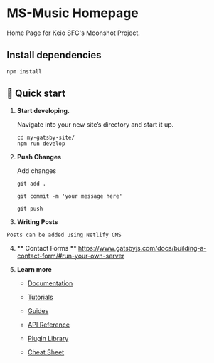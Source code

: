 # MS-Music Homepage

Home Page for Keio SFC's Moonshot Project.

## Install dependencies

`npm install`

## 🚀 Quick start


1.  **Start developing.**

    Navigate into your new site’s directory and start it up.

    ```shell
    cd my-gatsby-site/
    npm run develop
    ```

2.  **Push Changes**

    Add changes

    `git add .`

    `git commit -m 'your message here'`

    `git push`

   
3.   **Writing Posts**

    Posts can be added using Netlify CMS
    
    
4.  ** Contact Forms **
    https://www.gatsbyjs.com/docs/building-a-contact-form/#run-your-own-server


5.  **Learn more**

    - [Documentation](https://www.gatsbyjs.com/docs/?utm_source=starter&utm_medium=readme&utm_campaign=minimal-starter)

    - [Tutorials](https://www.gatsbyjs.com/tutorial/?utm_source=starter&utm_medium=readme&utm_campaign=minimal-starter)

    - [Guides](https://www.gatsbyjs.com/tutorial/?utm_source=starter&utm_medium=readme&utm_campaign=minimal-starter)

    - [API Reference](https://www.gatsbyjs.com/docs/api-reference/?utm_source=starter&utm_medium=readme&utm_campaign=minimal-starter)

    - [Plugin Library](https://www.gatsbyjs.com/plugins?utm_source=starter&utm_medium=readme&utm_campaign=minimal-starter)

    - [Cheat Sheet](https://www.gatsbyjs.com/docs/cheat-sheet/?utm_source=starter&utm_medium=readme&utm_campaign=minimal-starter)
